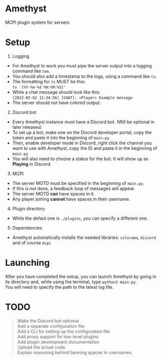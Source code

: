 # Amethyst
MCPI plugin system for servers

# Setup
1. Logging  
- For Amethyst to work you must pipe the server output into a logging command like `tee`.  
- You should also add a timestamp to the logs, using a command like `ts`.  
- The formatting for `ts` MUST be this:  
```ts '[%Y-%m-%d %H:%M:%S]'```  
- While a chat message should look like this:  
```[2022-02-02 12:34:56] [CHAT]: <Player> Example message```  
- The server should not have colored output.  
2. Discord bot  
- Every Amethyst instance must have a Discord bot. (Will be optional in later releases)  
- To set up a bot, make one on the Discord developer portal, copy the token and paste it into the beginning of `main.py`  
- Then, enable developer mode in Discord, right click the channel you want to use with Amethyst, copy the ID and paste it in the beginning of `main.py`  
- You will also need to choose a status for the bot. It will show up as **Playing** <insert status here> in Discord.
3. MCPI  
- The server MOTD must be specified in the beginning of `main.py`.  
- If this is not done, a feedback loop of messages will appear.  
- The server MOTD **can** have spaces in it.  
- Any player joining **cannot** have spaces in their username.
4. Plugin directory
- While the defaut one is `./plugins`, you can specify a different one.  
5. Dependencies  
- Amethyst automatically installs the needed libraries: `colorama`, `discord` and of course `mcpi`
  
# Launching
After you have completed the setup, you can launch Amethyst by going in its directory and, while using the terminal, type `python3 main.py`.  
You will need to specify the path to the latest log file.


# TODO
> Make the Discord bot optional  
> Add a separate configuration file  
> Add a CLI for setting up the configuration file  
> Add proxy support for low-level plugins  
> Add plugin development documentation  
> Upload the actual code.  
> Explain reasoning behind banning spaces in usernames.  
